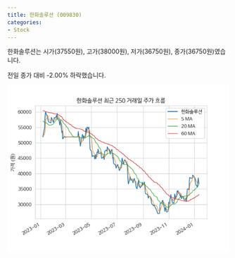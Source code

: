 ```yaml
---
title: 한화솔루션 (009830)
categories:
- Stock
---
```


한화솔루션는 시가(37550원), 고가(38000원), 저가(36750원), 종가(36750원)였습니다.

전일 종가 대비 -2.00% 하락했습니다.

<!-- more -->

![009830](/assets/images/stock/009830.png)